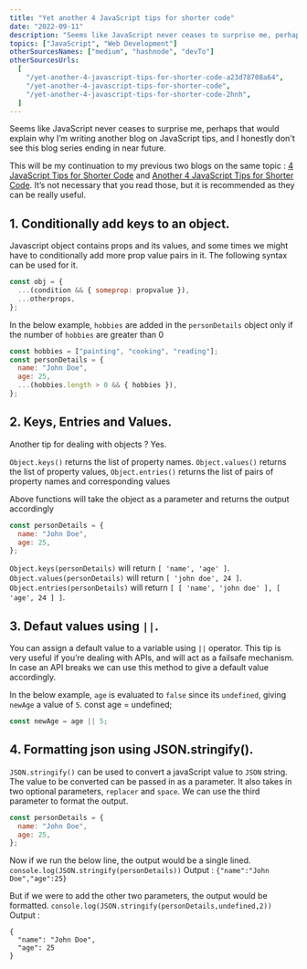 ```yaml
---
title: "Yet another 4 JavaScript tips for shorter code"
date: "2022-09-11"
description: "Seems like JavaScript never ceases to surprise me, perhaps that would explain why I’m writing another blog on JavaScript tips. This will be my continuation to my previous two blogs on the same topic"
topics: ["JavaScript", "Web Development"]
otherSourcesNames: ["medium", "hashnode", "devTo"]
otherSourcesUrls:
  [
    "/yet-another-4-javascript-tips-for-shorter-code-a23d78708a64",
    "/yet-another-4-javascript-tips-for-shorter-code",
    "/yet-another-4-javascript-tips-for-shorter-code-2hnh",
  ]
---
```


Seems like JavaScript never ceases to surprise me, perhaps that would explain why I’m writing another blog on JavaScript tips, and I honestly don't see this blog series ending in near future.

This will be my continuation to my previous two blogs on the same topic : [4 JavaScript Tips for Shorter Code](/posts/4-javascript-tips-for-shorter-code) and [Another 4 JavaScript Tips for Shorter Code](/posts/another-4-javascript-tips-for-shorter-code). It’s not necessary that you read those, but it is recommended as they can be really useful.

## 1. Conditionally add keys to an object.

Javascript object contains props and its values, and some times we might have to conditionally add more prop value pairs in it. The following syntax can be used for it.

```js
const obj = {
  ...(condition && { someprop: propvalue }),
  ...otherprops,
};
```

In the below example, `hobbies` are added in the `personDetails` object only if the number of `hobbies` are greater than 0

```js
const hobbies = ["painting", "cooking", "reading"];
const personDetails = {
  name: "John Doe",
  age: 25,
  ...(hobbies.length > 0 && { hobbies }),
};
```

## 2. Keys, Entries and Values.

Another tip for dealing with objects ? Yes.

`Object.keys()` returns the list of property names.
`Object.values()` returns the list of property values,
`Object.entries()` returns the list of pairs of property names and corresponding values

Above functions will take the object as a parameter and returns the output accordingly

```js
const personDetails = {
  name: "John Doe",
  age: 25,
};
```

`Object.keys(personDetails)` will return `[ 'name', 'age' ]`.
`Object.values(personDetails)` will return `[ 'john doe', 24 ]`.
`Object.entries(personDetails)` will return `[ [ 'name', 'john doe' ], [ 'age', 24 ] ]`.

## 3. Defaut values using `||`.

You can assign a default value to a variable using `||` operator. This tip is very useful if you’re dealing with APIs, and will act as a failsafe mechanism. In case an API breaks we can use this method to give a default value accordingly.

In the below example, `age` is evaluated to `false` since its `undefined`, giving `newAge` a value of `5`.
const age = undefined;

```js
const newAge = age || 5;
```

## 4. Formatting json using JSON.stringify().

`JSON.stringify()` can be used to convert a javaScript value to `JSON` string. The value to be converted can be passed in as a parameter. It also takes in two optional parameters, `replacer` and `space`. We can use the third parameter to format the output.

```js
const personDetails = {
  name: "John Doe",
  age: 25,
};
```

Now if we run the below line, the output would be a single lined.
`console.log(JSON.stringify(personDetails))`
Output : `{"name":"John Doe","age":25}`

But if we were to add the other two parameters, the output would be formatted.
`console.log(JSON.stringify(personDetails,undefined,2))`
Output :

```
{
  "name": "John Doe",
  "age": 25
}
```
